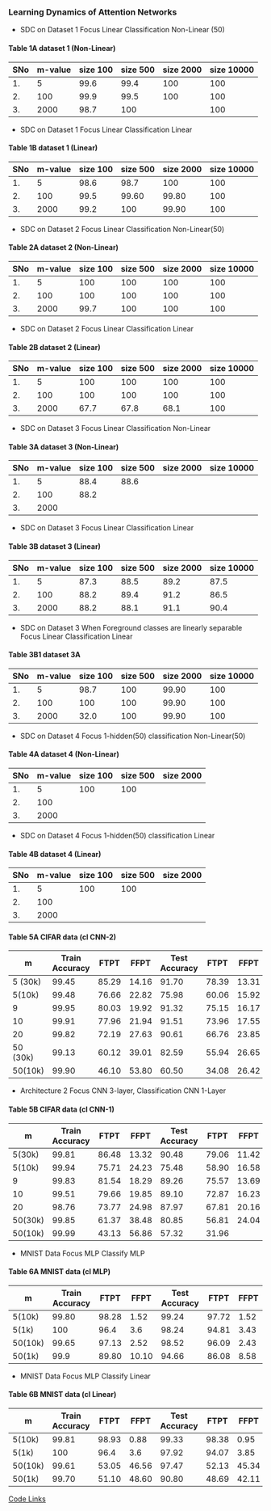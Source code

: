 ### Learning Dynamics of Attention Networks
<!---
- Cifar data, SDC task for different m values
- initial learning rate for Adam optimizer 0.0005
- focus network CNN 3-layer, classification network CNN 2-layer--->


- SDC on Dataset 1 Focus Linear Classification Non-Linear (50)

#### Table 1A  dataset 1 (Non-Linear)
|SNo | m-value | size 100 | size 500 | size 2000 | size 10000 |
|----|-------|-------|----------------|---------------|---------|
| 1. | 5      | 99.6  | 99.4 | 100 |  100 |
| 2. | 100    | 99.9 | 99.5 | 100 | 100  |
| 3. | 2000   | 98.7 |  100 |  | 100  |



- SDC on Dataset 1 Focus Linear Classification Linear

#### Table 1B  dataset 1  (Linear)
|SNo | m-value | size 100 | size 500 | size 2000 | size 10000 |
|----|-------|-------|----------------|---------------|---------|
| 1. | 5      | 98.6  | 98.7 | 100 |  100 |
| 2. | 100    | 99.5 | 99.60 | 99.80 | 100  |
| 3. | 2000   | 99.2 | 100 | 99.90 | 100  |




- SDC on Dataset 2 Focus Linear Classification Non-Linear(50)

#### Table 2A  dataset 2 (Non-Linear)
|SNo | m-value | size 100 | size 500 | size 2000 | size 10000 |
|----|-------|-------|----------------|---------------|---------|
| 1. | 5      | 100  | 100 | 100 |  100 |
| 2. | 100    | 100 | 100 | 100 | 100  |
| 3. | 2000   | 99.7 |  100 | 100 |   100 |  


- SDC on Dataset 2 Focus Linear Classification Linear

#### Table 2B  dataset 2 (Linear)

|SNo | m-value | size 100 | size 500 | size 2000 | size 10000 |
|----|-------|-------|----------------|---------------|---------|
| 1. | 5      | 100  | 100 | 100 | 100  |
| 2. | 100    | 100 | 100 | 100 | 100  |
| 3. | 2000   | 67.7 | 67.8 | 68.1 |  100 |  



- SDC on Dataset 3 Focus Linear Classification Non-Linear
#### Table 3A  dataset 3 (Non-Linear)

|SNo | m-value | size 100 | size 500 | size 2000 | size 10000 |
|----|-------|-------|----------------|---------------|---------|
| 1. | 5      | 88.4 | 88.6| | |
| 2. | 100    | 88.2 |  | | |
| 3. | 2000   |  | |  |   |  



- SDC on Dataset 3 Focus Linear Classification Linear

#### Table 3B  dataset 3 (Linear)

|SNo | m-value | size 100 | size 500 | size 2000 | size 10000 |
|----|-------|-------|----------------|---------------|---------|
| 1. | 5      | 87.3 | 88.5  | 89.2 | 87.5 |
| 2. | 100    | 88.2 | 89.4  | 91.2 | 86.5  |
| 3. | 2000   | 88.2 | 88.1 | 91.1 |  90.4 |  

- SDC on Dataset 3 When Foreground classes are linearly separable Focus Linear Classification Linear

#### Table 3B1  dataset 3A 
|SNo | m-value | size 100 | size 500 | size 2000 | size 10000 |
|----|-------|-------|----------------|---------------|---------|
| 1. | 5      | 98.7 | 100 |  99.90 | 100 |
| 2. | 100    | 100 | 100  | 99.90 |   100 |
| 3. | 2000   |  32.0 | 100 | 99.90 | 100 |  


- SDC on Dataset 4 Focus 1-hidden(50) classification Non-Linear(50)


#### Table 4A  dataset 4 (Non-Linear)
|SNo | m-value | size 100 | size 500 | size 2000 | 
|----|-------|-------|----------------|---------------|
| 1. | 5      | 100 | 100 |  |  
| 2. | 100    |  |  |  | 
| 3. | 2000   | |  |  |     


- SDC on Dataset 4 Focus 1-hidden(50) classification Linear


#### Table 4B  dataset 4 (Linear)
|SNo | m-value | size 100 | size 500 | size 2000 | 
|----|-------|-------|----------------|---------------|
| 1. | 5      | 100 | 100 |  |  
| 2. | 100    |  |  |  |   
| 3. | 2000   |  |  |  |    






#### Table 5A CIFAR data (cl CNN-2)
| m  | Train Accuracy | FTPT  | FFPT  | Test Accuracy  | FTPT  | FFPT  |
| -  | -------------- | ----  | ---   | -------------- | ---   | ----  |
| 5 (30k) | 99.45          | 85.29 | 14.16 |  91.70         | 78.39 | 13.31 |
| 5(10k)  |  99.48       | 76.66      |   22.82    |     75.98           |  60.06     |    15.92  |
| 9  | 99.95          | 80.03 | 19.92 |  91.32         | 75.15 | 16.17 | 
| 10 | 99.91          | 77.96 | 21.94 |  91.51         | 73.96 | 17.55 |
| 20 | 99.82          | 72.19 | 27.63 |  90.61         | 66.76 | 23.85 |
| 50 (30k) | 99.13          | 60.12 | 39.01 |  82.59         | 55.94 | 26.65 |
| 50(10k)  |  99.90       |  46.10   |   53.80    |    60.50            |   34.08    |   26.42    |



- Architecture 2 Focus CNN 3-layer, Classification CNN 1-Layer

#### Table 5B CIFAR data (cl CNN-1)
| m  | Train Accuracy | FTPT  | FFPT  | Test Accuracy  | FTPT  | FFPT  |
| -  | -------------- | ----  | ---   | -------------- | ---   | ----  |
| 5(30k)  | 99.81   | 86.48  | 13.32 |   90.48        | 79.06 | 11.42 |
| 5(10k)  | 99.94      |  75.71      |   24.23    |      75.48          |     58.90  |    16.58   |
| 9  | 99.83         | 81.54  | 18.29 |  89.26         | 75.57 | 13.69 | 
| 10 | 99.51         | 79.66  | 19.85 |  89.10         | 72.87 | 16.23 |
| 20 | 98.76         | 73.77  | 24.98 |  87.97         | 67.81 | 20.16 |
| 50(30k) | 99.85         | 61.37  | 38.48 |  80.85         | 56.81 | 24.04 |
| 50(10k) | 99.99        |  43.13 |  56.86 | 57.32 | 31.96  |


- MNIST Data Focus MLP Classify MLP
#### Table 6A MNIST data (cl MLP)
| m  | Train Accuracy | FTPT  | FFPT  | Test Accuracy  | FTPT  | FFPT  |
| -  | -------------- | ----  | ---   | -------------- | ---   | ----  |
| 5(10k)  |   99.80      | 98.28 | 1.52  |     99.24     | 97.72  | 1.52 |
| 5(1k)  |  100       | 96.4  | 3.6 |       98.24   | 94.81 | 3.43 |
|  50(10k)  |   99.65      | 97.13 | 2.52  |    98.52       | 96.09  | 2.43  |
| 50(1k)  |   99.9    | 89.80   | 10.10  |     94.66     | 86.08 | 8.58  |


- MNIST Data Focus MLP Classify Linear 
#### Table 6B MNIST data (cl Linear)
| m  | Train Accuracy | FTPT  | FFPT  | Test Accuracy  | FTPT  | FFPT  |
| -  | -------------- | ----  | ---   | -------------- | ---   | ----  |
| 5(10k)  | 99.81         |  98.93 | 0.88 |     99.33     | 98.38 | 0.95  |
| 5(1k)  |   100    |  96.4 | 3.6 |    97.92      |  94.07 |  3.85 |
| 50(10k) |      99.61     | 53.05 | 46.56  |     97.47      | 52.13 | 45.34  |
| 50(1k)  |    99.70     | 51.10 | 48.60 |   90.80       | 48.69 | 42.11 |


[Code Links](https://drive.google.com/drive/folders/1e8bDLemg_H2u9k-1hUOSwyUNvhTLadAN?usp=sharing)




